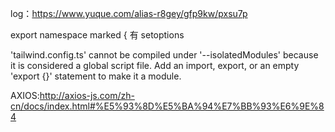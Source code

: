 log：https://www.yuque.com/alias-r8gey/gfp9kw/pxsu7p

export namespace marked { 有 setoptions

'tailwind.config.ts' cannot be compiled under '--isolatedModules' because it is considered a global script file. Add an import, export, or an empty 'export {}' statement to make it a module.



AXIOS:http://axios-js.com/zh-cn/docs/index.html#%E5%93%8D%E5%BA%94%E7%BB%93%E6%9E%84 

